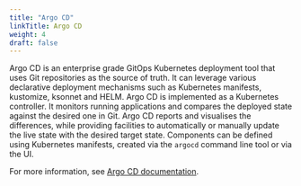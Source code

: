 ```yaml
---
title: "Argo CD"
linkTitle: Argo CD
weight: 4
draft: false
---
```

Argo CD is an enterprise grade GitOps Kubernetes deployment tool that uses Git repositories as the source of truth. It can leverage various declarative deployment mechanisms such as Kubernetes manifests, kustomize, ksonnet and HELM. Argo CD is implemented as a Kubernetes controller. It monitors running applications and compares the deployed state against the desired one in Git. Argo CD reports and visualises the differences, while providing facilities to automatically or manually update the live state with the desired target state.
Components can be defined using Kubernetes manifests, created via the `argocd` command line tool or via the UI.

For more information, see [Argo CD documentation](https://argo-cd.readthedocs.io/en/stable/).
